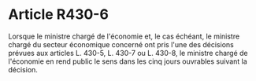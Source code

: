 # Article R430-6

Lorsque le ministre chargé de l'économie et, le cas échéant, le ministre chargé du secteur économique concerné ont pris l'une des décisions prévues aux articles L. 430-5, L. 430-7 ou L. 430-8, le ministre chargé de l'économie en rend public le sens dans les cinq jours ouvrables suivant la décision.